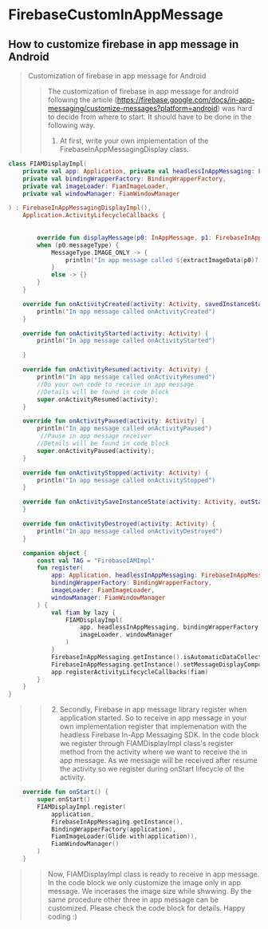 # FirebaseCustomInAppMessage
## How to customize firebase in app message in Android
> Customization of firebase in app message for Android
> > The customization of firebase in app message for android following the article (https://firebase.google.com/docs/in-app-messaging/customize-messages?platform=android) was hard to decide from where to start. It should have to be done in the following way. 
> > 1. At first, write your own implementation of the FirebaseInAppMessagingDisplay class. 
```kotlin
class FIAMDisplayImpl(
    private val app: Application, private val headlessInAppMessaging: FirebaseInAppMessaging,
    private val bindingWrapperFactory: BindingWrapperFactory,
    private val imageLoader: FiamImageLoader,
    private val windowManager: FiamWindowManager

) : FirebaseInAppMessagingDisplayImpl(),
    Application.ActivityLifecycleCallbacks {
    
    
        override fun displayMessage(p0: InAppMessage, p1: FirebaseInAppMessagingDisplayCallbacks) {
        when (p0.messageType) {
            MessageType.IMAGE_ONLY -> {
                println("In app message called ${extractImageData(p0)?.imageUrl}")
            }
            else -> {}
        }
    }

    override fun onActivityCreated(activity: Activity, savedInstanceState: Bundle?) {
        println("In app message called onActivityCreated")
    }

    override fun onActivityStarted(activity: Activity) {
        println("In app message called onActivityStarted")

    }

    override fun onActivityResumed(activity: Activity) {
        println("In app message called onActivityResumed")
        //Do your own code to receive in app message
        //Details will be found in code block
        super.onActivityResumed(activity);
    }

    override fun onActivityPaused(activity: Activity) {
        println("In app message called onActivityPaused")
         //Pause in app message receiver 
        //Details will be found in code block
        super.onActivityPaused(activity);
    }

    override fun onActivityStopped(activity: Activity) {
        println("In app message called onActivityStopped")
    }

    override fun onActivitySaveInstanceState(activity: Activity, outState: Bundle) {
    }

    override fun onActivityDestroyed(activity: Activity) {
        println("In app message called onActivityDestroyed")
    }

    companion object {
        const val TAG = "FirebaseIAMImpl"
        fun register(
            app: Application, headlessInAppMessaging: FirebaseInAppMessaging,
            bindingWrapperFactory: BindingWrapperFactory,
            imageLoader: FiamImageLoader,
            windowManager: FiamWindowManager
        ) {
            val fiam by lazy {
                FIAMDisplayImpl(
                    app, headlessInAppMessaging, bindingWrapperFactory,
                    imageLoader, windowManager
                )
            }
            FirebaseInAppMessaging.getInstance().isAutomaticDataCollectionEnabled = true
            FirebaseInAppMessaging.getInstance().setMessageDisplayComponent(fiam)
            app.registerActivityLifecycleCallbacks(fiam)
        }
    }     
}
```
>> 2. Secondly, Firebase in app message library register when application started. So to receive in app message in your own implementation register that implemenation with the headless Firebase In-App Messaging SDK. In the code block we register through FIAMDisplayImpl class's register method from the activity where we want to receive the in app message. As we message will be received after resume the activity so we register during onStart lifecycle of the activity.
```kotlin 
    override fun onStart() {
        super.onStart()
        FIAMDisplayImpl.register(
            application,
            FirebaseInAppMessaging.getInstance(),
            BindingWrapperFactory(application),
            FiamImageLoader(Glide.with(application)),
            FiamWindowManager()
        )
    }
```
>> Now, FIAMDisplayImpl class is ready to receive in app message. In the code block we only customize the image only in app message. We incerases the image size while shwwing. By the same procedure other three in app message can be customized. Please check the code block for details. Happy coding :)  
